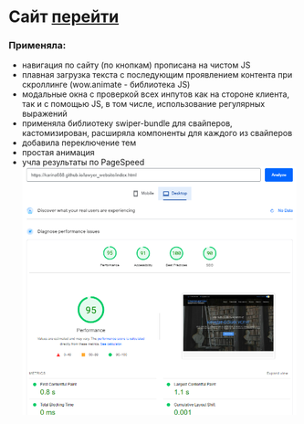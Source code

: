 # Сайт [перейти](https://karina088.github.io/lawyer_website/index.html)

### Применяла: 
- навигация по сайту (по кнопкам) прописана на чистом JS
- плавная загрузка текста с последующим проявлением контента при скроллинге (wow.animate - библиотека JS)
- модальные окна с проверкой всех инпутов как на стороне клиента, так и с помощью JS, в том числе, использование регулярных выражений
- применяла библиотеку swiper-bundle для свайперов, кастомизирован, расширяла компоненты для каждого из свайперов
- добавила переключение тем
- простая анимация
- учла результаты по PageSpeed
 ![Speed](https://github.com/Karina088/lawyer_website/raw/main/github__img/pagespeed.png)
